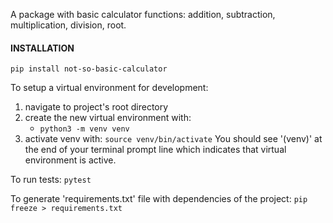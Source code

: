 A package with basic calculator functions: addition, subtraction, multiplication, division, root.

#### INSTALLATION
`pip install not-so-basic-calculator`

To setup a virtual environment for development:
1. navigate to project's root directory
2. create the new virtual environment with:
    * `python3 -m venv venv`
3. activate venv with:
    `source venv/bin/activate`
You should see '(venv)' at the end of your terminal prompt line which indicates that virtual environment is active.

To run tests:
    `pytest`

To generate 'requirements.txt' file with dependencies of the project:
    `pip freeze > requirements.txt`
